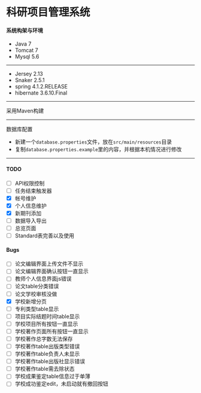 # 科研项目管理系统
#### 系统构架与环境
+ Java 7
+ Tomcat 7
+ Mysql 5.6

----
+ Jersey 2.13
+ Snaker 2.5.1
+ spring 4.1.2.RELEASE
+ hibernate 3.6.10.Final

----
采用Maven构建  

----
数据库配置  
+ 新建一个`database.properties`文件，放在`src/main/resources`目录
+ 复制`database.properties.example`里的内容，并根据本机情况进行修改

- - -


#### TODO
- [ ] API权限控制
- [ ] 任务结束触发器
- [x] 帐号维护
- [x] 个人信息维护
- [x] 新期刊添加
- [ ] 数据导入导出
- [ ] 总览页面
- [ ] Standard表完善以及使用

#### Bugs
- [ ] 论文编辑界面上传文件不显示
- [ ] 论文编辑界面确认按钮一直显示
- [ ] 教师个人信息界面js错误
- [ ] 论文table分类错误
- [ ] 论文学校审核没做
- [x] 学校新增分页
- [ ] 专利类型table显示
- [ ] 项目实际结题时间table显示
- [ ] 学校项目所有按钮一直显示
- [ ] 学校著作页面所有按钮一直显示
- [ ] 学校著作总字数无法保存
- [ ] 学校著作table出版类型错误
- [ ] 学校著作table负责人未显示
- [ ] 学校著作table出版社显示错误
- [ ] 学校著作table需去除状态
- [ ] 学校成果鉴定table信息过于单薄
- [ ] 学校成功鉴定edit，未启动就有撤回按钮